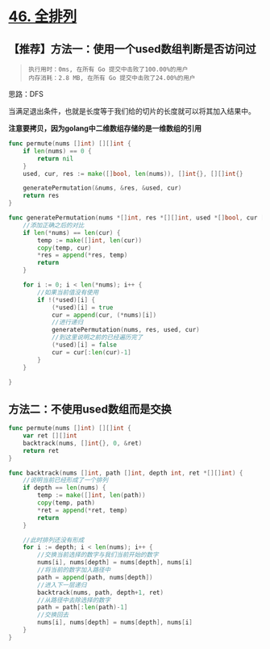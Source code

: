 # [46. 全排列](https://leetcode-cn.com/problems/permutations/)

## 【推荐】方法一：使用一个used数组判断是否访问过

> ```
> 执行用时：0ms, 在所有 Go 提交中击败了100.00%的用户
> 内存消耗：2.8 MB, 在所有 Go 提交中击败了24.00%的用户
> ```

思路：DFS

当满足退出条件，也就是长度等于我们给的切片的长度就可以将其加入结果中。

**注意要拷贝，因为golang中二维数组存储的是一维数组的引用**

```go
func permute(nums []int) [][]int {
	if len(nums) == 0 {
		return nil
	}
	used, cur, res := make([]bool, len(nums)), []int{}, [][]int{}

	generatePermutation(&nums, &res, &used, cur)
	return res
}

func generatePermutation(nums *[]int, res *[][]int, used *[]bool, cur []int) {
	//添加正确之后的对比
	if len(*nums) == len(cur) {
		temp := make([]int, len(cur))
		copy(temp, cur)
		*res = append(*res, temp)
		return
	}

	for i := 0; i < len(*nums); i++ {
		//如果当前值没有使用
		if !(*used)[i] {
			(*used)[i] = true
			cur = append(cur, (*nums)[i])
			//进行递归
			generatePermutation(nums, res, used, cur)
			//到这里说明之前的已经遍历完了
			(*used)[i] = false
			cur = cur[:len(cur)-1]
		}
	}

}

```


## 方法二：不使用used数组而是交换

```go
func permute(nums []int) [][]int {
	var ret [][]int
	backtrack(nums, []int{}, 0, &ret)
	return ret
}

func backtrack(nums []int, path []int, depth int, ret *[][]int) {
	//说明当前已经形成了一个排列
	if depth == len(nums) {
		temp := make([]int, len(path))
		copy(temp, path)
		*ret = append(*ret, temp)
		return
	}

	//此时排列还没有形成
	for i := depth; i < len(nums); i++ {
		//交换当前选择的数字与我们当前开始的数字
		nums[i], nums[depth] = nums[depth], nums[i]
		//将当前的数字加入路径中
		path = append(path, nums[depth])
		//进入下一层递归
		backtrack(nums, path, depth+1, ret)
		//从路径中去除选择的数字
		path = path[:len(path)-1]
		//交换回去
		nums[i], nums[depth] = nums[depth], nums[i]
	}
}

```